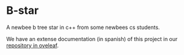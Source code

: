 # B-star
A newbee b tree star in c++ from some newbees cs students.

We have an extense documentation (in spanish) of this project in our [repository in oveleaf](https://www.overleaf.com/read/xybjfzdbswpv).

